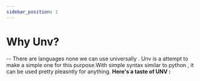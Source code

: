 ```yaml
---
sidebar_position: 1
---
```

# Why Unv?
--
There are languages none we can use universally . Unv is a attempt to make a simple one for this purpose.With simple syntax similar to python , it can be used pretty pleasntly for anything.
**Here's a taste of UNV :**
